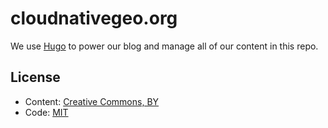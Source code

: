 # cloudnativegeo.org
We use [Hugo](https://gohugo.io) to power our blog and manage all of our content in this repo.

## License
- Content: [Creative Commons, BY](http://creativecommons.org/licenses/by/3.0/)
- Code: [MIT](http://opensource.org/licenses/mit-license.php)
